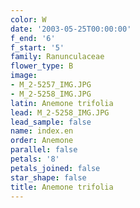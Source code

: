 ```yaml
---
color: W
date: '2003-05-25T00:00:00'
f_end: '6'
f_start: '5'
family: Ranunculaceae
flower_type: B
image:
- M_2-5257_IMG.JPG
- M_2-5258_IMG.JPG
latin: Anemone trifolia
lead: M_2-5258_IMG.JPG
lead_sample: false
name: index.en
order: Anemone
parallel: false
petals: '8'
petals_joined: false
star_shape: false
title: Anemone trifolia
---
```

